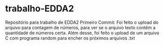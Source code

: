 # trabalho-EDDA2
Repositório para trabalho de EDDA2
Primeiro Commit:
  Foi feito o upload do arquivo para contagem de números, para ver se o arquivo texto contém a quantidade de números certa.
  Além desse, foi feito o upload de um arquivo C com programa random para encher os próximos arquivos .txt
